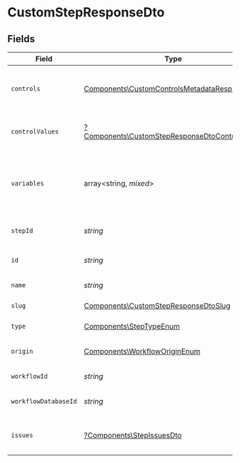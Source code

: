 # CustomStepResponseDto


## Fields

| Field                                                                                                           | Type                                                                                                            | Required                                                                                                        | Description                                                                                                     |
| --------------------------------------------------------------------------------------------------------------- | --------------------------------------------------------------------------------------------------------------- | --------------------------------------------------------------------------------------------------------------- | --------------------------------------------------------------------------------------------------------------- |
| `controls`                                                                                                      | [Components\CustomControlsMetadataResponseDto](../../Models/Components/CustomControlsMetadataResponseDto.md)    | :heavy_check_mark:                                                                                              | Controls metadata for the custom step                                                                           |
| `controlValues`                                                                                                 | [?Components\CustomStepResponseDtoControlValues](../../Models/Components/CustomStepResponseDtoControlValues.md) | :heavy_minus_sign:                                                                                              | Control values for the custom step                                                                              |
| `variables`                                                                                                     | array<string, *mixed*>                                                                                          | :heavy_check_mark:                                                                                              | JSON Schema for variables, follows the JSON Schema standard                                                     |
| `stepId`                                                                                                        | *string*                                                                                                        | :heavy_check_mark:                                                                                              | Unique identifier of the step                                                                                   |
| `id`                                                                                                            | *string*                                                                                                        | :heavy_check_mark:                                                                                              | Database identifier of the step                                                                                 |
| `name`                                                                                                          | *string*                                                                                                        | :heavy_check_mark:                                                                                              | Name of the step                                                                                                |
| `slug`                                                                                                          | [Components\CustomStepResponseDtoSlug](../../Models/Components/CustomStepResponseDtoSlug.md)                    | :heavy_check_mark:                                                                                              | Slug of the step                                                                                                |
| `type`                                                                                                          | [Components\StepTypeEnum](../../Models/Components/StepTypeEnum.md)                                              | :heavy_check_mark:                                                                                              | Type of the step                                                                                                |
| `origin`                                                                                                        | [Components\WorkflowOriginEnum](../../Models/Components/WorkflowOriginEnum.md)                                  | :heavy_check_mark:                                                                                              | Origin of the workflow                                                                                          |
| `workflowId`                                                                                                    | *string*                                                                                                        | :heavy_check_mark:                                                                                              | Workflow identifier                                                                                             |
| `workflowDatabaseId`                                                                                            | *string*                                                                                                        | :heavy_check_mark:                                                                                              | Workflow database identifier                                                                                    |
| `issues`                                                                                                        | [?Components\StepIssuesDto](../../Models/Components/StepIssuesDto.md)                                           | :heavy_minus_sign:                                                                                              | Issues associated with the step                                                                                 |